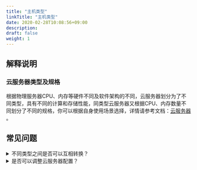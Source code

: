 ```yaml
---
title: "主机类型"
linkTitle: "主机类型"
date: 2020-02-28T10:08:56+09:00
description:
draft: false
weight: 1
---
```


## 解释说明

### 云服务器类型及规格

根据物理服务器CPU、内存等硬件不同及软件架构的不同，云服务器划分为了不同类型，具有不同的计算和存储性能，同类型云服务器又根据CPU、内存数量不同划分了不同的规格，你可以根据自身使用场景选择，详情请参考文档：[云服务器](/compute/vm/intro/instance) 。

## 常见问题
<details>
<summary>不同类型之间是否可以互相转换？</summary>
当前可用区有目标类型云服务器的情况下，可以更改为其他类型。如果目标类型没有您当前cpu和内存配置，需要您更改配置。更改云服务器类型需要关机下完成。
</details>
<details>
<summary>是否可以调整云服务器配置？</summary>
如果您选择按需计费模式，你可以随时降低或升级cpu、内存配置，更改后将按新的配置收费。如果您选择包年包月计费模式，升配降配将涉及退费或补差价，详情请参考：[已生效合约退订规则说明](/billing/intro/billing_zhinan/#2已生效合约退订规则说明) 。
</details>



